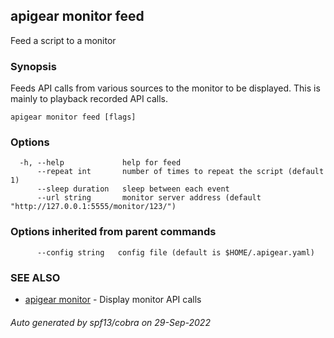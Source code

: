 ## apigear monitor feed

Feed a script to a monitor

### Synopsis

Feeds API calls from various sources to the monitor to be displayed. This is mainly to playback recorded API calls.

```
apigear monitor feed [flags]
```

### Options

```
  -h, --help             help for feed
      --repeat int       number of times to repeat the script (default 1)
      --sleep duration   sleep between each event
      --url string       monitor server address (default "http://127.0.0.1:5555/monitor/123/")
```

### Options inherited from parent commands

```
      --config string   config file (default is $HOME/.apigear.yaml)
```

### SEE ALSO

* [apigear monitor](apigear_monitor.md)	 - Display monitor API calls

###### Auto generated by spf13/cobra on 29-Sep-2022
